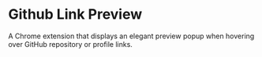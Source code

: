 # Github Link Preview

A Chrome extension that displays an elegant preview popup when hovering over GitHub repository or profile links.
